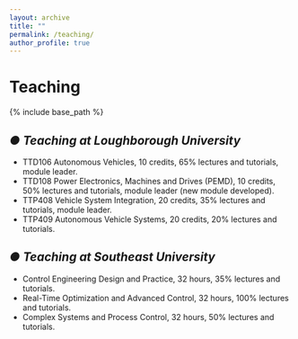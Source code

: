 ```yaml
---
layout: archive
title: ""
permalink: /teaching/
author_profile: true
---
```


# Teaching

{% include base_path %}
## ***&#9679; Teaching at Loughborough University***

  - TTD106 Autonomous Vehicles, 10 credits, 65% lectures and tutorials, module leader.
  - TTD108 Power Electronics, Machines and Drives (PEMD), 10 credits, 50% lectures and tutorials, module leader (new module developed).
  - TTP408 Vehicle System Integration, 20 credits, 35% lectures and tutorials, module leader.
  - TTP409 Autonomous Vehicle Systems, 20 credits, 20% lectures and tutorials.

## ***&#9679; Teaching at Southeast University***
  - Control Engineering Design and Practice, 32 hours, 35% lectures and tutorials.
  - Real-Time Optimization and Advanced Control, 32 hours, 100% lectures and tutorials.
  - Complex Systems and Process Control, 32 hours, 50% lectures and tutorials.




